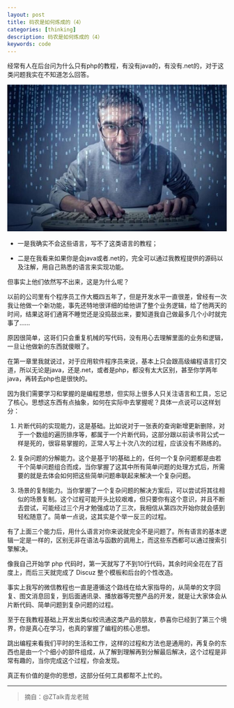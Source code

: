 ```yaml
---
layout: post
title: 码农是如何炼成的（4）
categories: [thinking]
description: 码农是如何炼成的（4）
keywords: code
---
```



经常有人在后台问为什么只有php的教程，有没有java的，有没有.net的，对于这类问题我实在不知道怎么回答。

![码农是如何炼成的](/images/posts/2014-07-30-code-famer.jpg)

* 一是我确实不会这些语言，写不了这类语言的教程；

* 二是在我看来如果你是会java或者.net的，完全可以通过我教程提供的源码以及注解，用自己熟悉的语言来实现功能。

但事实上他们依然写不出来，这是为什么呢？

以前的公司里有个程序员工作大概四五年了，但是开发水平一直很差，曾经有一次我让他做一个新功能，事先还特地很详细的给他讲了整个业务逻辑，给了他两天的时间，结果这哥们通宵不睡觉还是没捣鼓出来，要知道我自己做最多几个小时就完事了……

原因很简单，这哥们只会重复机械的写代码，没有用心去理解里面的业务和逻辑，一旦让他做新的东西就傻眼了。

在第一章里我就说过，对于应用软件程序员来说，基本上只会跟高级编程语言打交道，所以无论是java，还是.net，或者是php，都没有太大区别，甚至你学两年java，再转去php也是很快的。

因为我们需要学习和掌握的是编程思想，但实际上很多人只关注语言和工具，忘记了核心。思想这东西有点抽象，如何在实际中去掌握呢？具体一点说可以这样划分：

1. 片断代码的实现能力，这是基础。比如说对于一张表的查询新增更新删除，对于一个数组的遍历排序等，都属于一个片断代码，这部分跟以前读书背公式一样是死的，很容易掌握的，正常人写上十次八次的过程，应该没有不熟练的。

2. 复杂问题的分解能力。这个是基于1的基础上的，任何一个复杂问题都是由若干个简单问题组合而成，当你掌握了这其中所有简单问题的处理方式后，所需要的就是去体会如何把这些简单问题串联起来解决一个复杂问题。

3. 场景的复制能力。当你掌握了一个复杂问题的解决方案后，可以尝试将其往相似的场景复制。这个过程可能开头比较艰难，但只要你有这个意识，并且不断去尝试，可能经过三个月才勉强成功了三次，我相信从第四次开始你就会感到轻松随意了。简单一点说，这其实是个举一反三的过程。

有了上面三个能力后，用什么语言对你来说就完全不是问题了。所有语言的基本逻辑一定是一样的，区别无非在语法与函数的调用上，而这些东西都可以通过搜索引擎解决。

像我自己开始学 php 代码时，第一天就写了不到10行代码，其余时间全花在了百度上，而后三天就完成了 Discuz 整个模板和后台的个性改造。

事实上我写的微信教程也一直是遵循这个路线在给大家指导的，从简单的文字回复、图文消息回复，到后面通讯录、播放器等完整产品的开发，就是让大家体会从片断代码、简单问题到复杂问题的过程。

至于在我教程基础上开发出类似校讯通这类产品的朋友，恭喜你已经到了第三个境界，你是真心在学习，也真的掌握了编程的核心思想。

跳出编程来看我们平时的生活和工作，这样的过程和方法也是通用的，再复杂的东西也是由一个个细小的部件组成，从了解到理解再到分解最后解决，这个过程是非常有趣的，当你完成这个过程，你会发现。

真正有价值的是你的思想，这部分任何工具都帮不上忙的。

---

>摘自：@ZTalk青龙老贼

